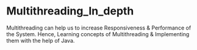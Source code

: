 # Multithreading_In_depth
Multithreading can help us to increase Responsiveness &amp; Performance of the System.  Hence, Learning concepts of Multithreading &amp; Implementing them with the help of Java.
